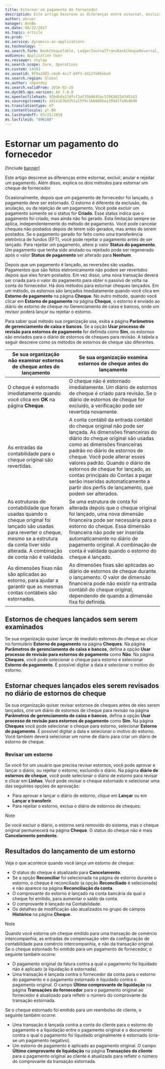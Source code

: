 ```yaml
---
title: Estornar um pagamento do fornecedor
description: Este artigo descreve as diferenças entre estornar, excluir, anular e rejeitar um pagamento. Além disso, explica os dois métodos para estornar um cheque de fornecedor.
author: abruer
manager: AnnBe
ms.date: 08/22/2017
ms.topic: article
ms.prod: ''
ms.service: dynamics-ax-applications
ms.technology: ''
ms.search.form: BankChequeTable, LedgerJournalTransBankChequeReversal, LedgerJournalTransVendPaym
audience: Application User
ms.reviewer: shylaw
ms.search.scope: Core, Operations
ms.custom: 14361
ms.assetid: 9f0a1883-cbe0-4cc7-b9f3-dd12fb85ebe8
ms.search.region: Global
ms.author: shpandey
ms.search.validFrom: 2016-02-28
ms.dyn365.ops.version: AX 7.0.0
ms.openlocfilehash: 95bdb0a17dfcf3af35b6645ac5706262543d51d3
ms.sourcegitcommit: dd1e1636d351a15f9c1b6808bea359417a9bd690
ms.translationtype: HT
ms.contentlocale: pt-BR
ms.lasthandoff: 03/25/2019
ms.locfileid: "896180"
---
```

# <a name="reverse-a-vendor-payment"></a>Estornar um pagamento do fornecedor

[!include [banner](../includes/banner.md)]

Este artigo descreve as diferenças entre estornar, excluir, anular e rejeitar um pagamento. Além disso, explica os dois métodos para estornar um cheque de fornecedor. 

Ocasionalmente, depois que um pagamento de fornecedor foi lançado, o pagamento deve ser estornado. O estorno é diferente da exclusão, da anulação, ou da rejeição de um pagamento. Você pode excluir um pagamento somente se o status for **Criado**. Esse status indica que o pagamento foi criado, mas ainda não foi gerado. Esta limitação sempre se aplica, independentemente do método de pagamento. Você pode cancelar cheques não postados depois de terem sido gerados, mas antes de serem postados. Se o pagamento gerado for feito como uma transferência eletrônica de fundos (EFT), você pode rejeitar o pagamento antes de ser lançado. Para rejeitar um pagamento, altere p valor **Status do pagamento**. Um pagamento que tenha sido anulado ou rejeitado pode ser regenerado após o valor **Status de pagamento** ser alterado para **Nenhum**. 

Depois que um pagamento é lançado, as reversões são usadas. Pagamentos que são feitos eletronicamente não podem ser revertidos depois que eles foram postados. Em vez disso, uma nova transação deverá ser criada para o valor do pagamento para obter o passivo de volta na conta do fornecedor. Há dois métodos para estornar cheques lançados. Em um método, os estornos são lançados imediatamente quando você clica em **Estorno de pagamento** na página **Cheque**. No outro método, quando você clicar em **Estorno de pagamento** na página **Cheque**, o estorno é enviado ao diário de estorno de cheque no Gerenciamento de caixa e bancos, onde um revisor poderá lançar ou rejeitar o estorno. 

Para saber qual método sua organização usa, exiba a página **Parâmetros de gerenciamento de caixa e bancos**. Se a opção **Usar processo de revisão para estornos de pagamento** for definida como **Sim**, os estornos são enviados para o diário de estornos de cheques para revisão. A tabela a seguir descreve como os métodos de estornos de cheque são diferentes.

| Se sua organização não examinar estornos de cheque antes do lançamento                                                                                                                                  | Se sua organização examina estornos de cheque antes do lançamento                                                                                                                                                                                                                                                                                                                                                                     |
|-----------------------------------------------------------------------------------------------------------------------------------------------------------------------------------------------------|---------------------------------------------------------------------------------------------------------------------------------------------------------------------------------------------------------------------------------------------------------------------------------------------------------------------------------------------------------------------------------------------------------------------------------|
| O cheque é estornado imediatamente quando você clica em **OK** na página **Cheque**.                                                                                                                      | O cheque não é estornado imediatamente. Um diário de estornos de cheque é criado para revisão. Se o diário de estornos de cheque for excluído, a verificação pode ser revertida novamente.                                                                                                                                                                                                                                                                |
| As entradas da contabilidade para o cheque original são revertidas.                                                                                                                                         | A conta contábil da entrada contábil do cheque original não pode ser lançada. As dimensões financeiras do diário do cheque original são usadas como as dimensões financeiras padrão no diário de estornos de cheque. Você pode alterar esses valores padrão. Quando o diário de estornos de cheque for lançado, as contas principais do Contas a pagar serão inseridas automaticamente a partir dos perfis de lançamento, que podem ser alterados. |
| As estruturas de contabilidade que foram usadas quando o cheque original foi lançado são usadas para reverter o cheque, mesmo se a estrutura da conta tiver sido alterada. A combinação de conta não é validada. | Se uma estrutura de conta foi alterada depois que o cheque original foi lançado, uma nova dimensão financeira pode ser necessária para o estorno do cheque. Essa dimensão financeira não pode ser inserida automaticamente no diário de pagamento original. A combinação de conta é validada quando o estorno do cheque é lançado.                                                                                                        |
| As dimensões fixas não são aplicadas ao estorno, para ajudar a garantir que as mesmas contas contábeis são estornadas.                                                                                      | As dimensões fixas são aplicadas ao diário de estornos de cheque durante o lançamento. O valor de dimensão financeira pode não existir na entrada contábil do cheque original, dependendo de quando a dimensão fixa foi definida.                                                                                                                                                                                                     |

## <a name="reverse-posted-checks-without-reviewing-them"></a>Estornos de cheques lançados sem serem examinados
Se sua organização quiser lançar de imediato estornos de cheque ao clicar no formulário **Estorno de pagamento** na página **Cheques**. Na página **Parâmetros de gerenciamento de caixa e bancos**, defina a opção **Usar processo de revisão para estornos de pagamento** como **Não**. Na página **Cheques**, você pode selecionar o cheque para estorno e selecionar **Estorno de pagamento**. É possível digitar a data e selecionar o motivo do estorno.

## <a name="reverse-posted-checks-after-they-are-reviewed-in-the-check-reversal-journal"></a>Estornar cheques lançados eles serem revisados no diário de estornos de cheque
Se sua organização quiser revisar estornos de cheques antes de eles serem lançados, crie um diário de estornos de cheque para revisão na página **Parâmetros de gerenciamento de caixa e bancos**, defina a opção **Usar processo de revisão para estornos de pagamento** como **Sim**. Na página **Cheques** você pode selecionar o cheque para estorno, selecionar **Estorno de pagamento**. É possível digitar a data e selecionar o motivo do estorno. Você também deverá selecionar um nome de diário para criar um diário de estorno de cheque.

### <a name="review-a-reversal"></a>Revisar um estorno

Se você for um usuário que precisa revisar estornos, você pode aprovar e lançar o diário, ou rejeitar o estorno, excluindo o diário. Na página **diário de estornos de cheque**, você pode selecionar o diário de estorno para revisar e clicar em **Linhas**. Você pode revisar o cheque estornado e selecionar uma das seguintes opções de aprovação:

-   Para aprovar e lançar o diário de estorno, clique em **Lançar** ou em **Lançar e transferir**.
-   Para rejeitar o estorno, exclua o diário de estornos de cheques.

> [!NOTE]
> Se você excluir o diário, o estorno será removido do sistema, mas o cheque original permanecerá na página **Cheque**. O status do cheque não é mais **Cancelamento pendente**.

## <a name="results-of-posting-a-reversal"></a>Resultados do lançamento de um estorno
Veja o que acontece quando você lança um estorno de cheque:

-   O status do cheque é atualizado para **Cancelamento**.
-   Se a opção **Reconciliar** foi selecionada na página de estorno durante o estorno, o cheque é reconciliado (a opção **Reconciliado** é selecionada) e não aparece na página **Reconciliação da conta**.
-   O comprovante do estorno é lançado na conta bancária da qual o cheque foi emitido, para aumentar o saldo da conta.
-   O comprovante é lançado na Contabilidade.
-   Os detalhes de modificação são atualizados no grupo de campos **Histórico** na página **Cheque**.

> [!NOTE] 
> Quando você estorna um cheque emitido para uma transação de comércio intercompanhia, as entradas de compensação vêm da configuração de contabilidade para comércio intercompanhia, e não da transação original. Se o cheque estornado foi emitido para um pagamento de fornecedor, o seguinte também ocorre:

-   O pagamento original da fatura contra a qual o pagamento foi liquidado não é aplicado (a liquidação é estornada).
-   Uma transação é lançada contra o fornecedor da conta para o estorno do pagamento e o pagamento estornado é liquidado contra o pagamento original. O campo **Último comprovante de liquidação** na página **Transações do fornecedor** para o pagamento original ao fornecedor é atualizado para refletir o número do comprovante da transação estornada.

Se o cheque estornado foi emitido para um reembolso de cliente, o seguinte também ocorre:

-   Uma transação é lançada contra a conta do cliente para o estorno do pagamento e a liquidação entre o pagamento original e o documento contra o qual o pagamento foi liquidado originalmente é estornado (cria-se um pagamento negativo).
-   Um estorno de pagamento é aplicado ao pagamento original. O campo **Último comprovante de liquidação** na página **Transações do cliente** para o pagamento original ao cliente é atualizado para refletir o número do comprovante da transação estornada.




